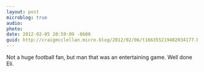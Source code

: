 ```yaml
---
layout: post
microblog: true
audio: 
photo: 
date: 2012-02-05 20:59:09 -0600
guid: http://craigmcclellan.micro.blog/2012/02/06/t166355219482034177.html
---
```

Not a huge football fan, but man that was an entertaining game. Well done Eli.
